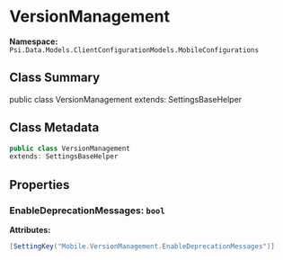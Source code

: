 # VersionManagement

**Namespace:** `Psi.Data.Models.ClientConfigurationModels.MobileConfigurations`

## Class Summary

public class VersionManagement
extends: SettingsBaseHelper

## Class Metadata

```typescript
public class VersionManagement
extends: SettingsBaseHelper
```

## Properties

### EnableDeprecationMessages: `bool`

**Attributes:**
```csharp
[SettingKey("Mobile.VersionManagement.EnableDeprecationMessages")]
```
